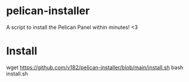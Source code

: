 # pelican-installer
A script to install the Pelican Panel within minutes! &lt;3


# Install
wget https://github.com/v182/pelican-installer/blob/main/install.sh
bash install.sh
